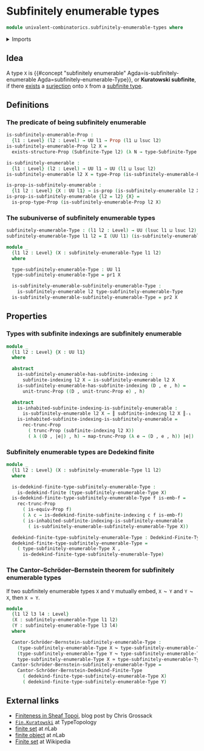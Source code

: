 # Subfinitely enumerable types

```agda
module univalent-combinatorics.subfinitely-enumerable-types where
```

<details><summary>Imports</summary>

```agda
open import foundation.decidable-equality
open import foundation.dependent-pair-types
open import foundation.embeddings
open import foundation.equivalences
open import foundation.existential-quantification
open import foundation.functoriality-propositional-truncation
open import foundation.propositional-truncations
open import foundation.propositions
open import foundation.sets
open import foundation.surjective-maps
open import foundation.universe-levels

open import univalent-combinatorics.dedekind-finite-types
open import univalent-combinatorics.equality-finite-types
open import univalent-combinatorics.finite-types
open import univalent-combinatorics.image-of-maps
open import univalent-combinatorics.standard-finite-types
open import univalent-combinatorics.subfinite-indexing
open import univalent-combinatorics.subfinite-types
```

</details>

## Idea

A type `X` is
{{#concept "subfinitely enumerable" Agda=is-subfinitely-enumerable Agda=subfinitely-enumerable-Type}},
or **Kuratowski subfinite**, if there
[exists](foundation.existential-quantification.md) a
[surjection](foundation.surjective-maps.md) onto `X` from a
[subfinite type](univalent-combinatorics.subfinite-types.md).

## Definitions

### The predicate of being subfinitely enumerable

```agda
is-subfinitely-enumerable-Prop :
  {l1 : Level} (l2 : Level) → UU l1 → Prop (l1 ⊔ lsuc l2)
is-subfinitely-enumerable-Prop l2 X =
  exists-structure-Prop (Subfinite-Type l2) (λ N → type-Subfinite-Type N ↠ X)

is-subfinitely-enumerable :
  {l1 : Level} (l2 : Level) → UU l1 → UU (l1 ⊔ lsuc l2)
is-subfinitely-enumerable l2 X = type-Prop (is-subfinitely-enumerable-Prop l2 X)

is-prop-is-subfinitely-enumerable :
  {l1 l2 : Level} {X : UU l1} → is-prop (is-subfinitely-enumerable l2 X)
is-prop-is-subfinitely-enumerable {l2 = l2} {X} =
  is-prop-type-Prop (is-subfinitely-enumerable-Prop l2 X)
```

### The subuniverse of subfinitely enumerable types

```agda
subfinitely-enumerable-Type : (l1 l2 : Level) → UU (lsuc l1 ⊔ lsuc l2)
subfinitely-enumerable-Type l1 l2 = Σ (UU l1) (is-subfinitely-enumerable l2)

module _
  {l1 l2 : Level} (X : subfinitely-enumerable-Type l1 l2)
  where

  type-subfinitely-enumerable-Type : UU l1
  type-subfinitely-enumerable-Type = pr1 X

  is-subfinitely-enumerable-subfinitely-enumerable-Type :
    is-subfinitely-enumerable l2 type-subfinitely-enumerable-Type
  is-subfinitely-enumerable-subfinitely-enumerable-Type = pr2 X
```

## Properties

### Types with subfinite indexings are subfinitely enumerable

```agda
module _
  {l1 l2 : Level} {X : UU l1}
  where

  abstract
    is-subfinitely-enumerable-has-subfinite-indexing :
      subfinite-indexing l2 X → is-subfinitely-enumerable l2 X
    is-subfinitely-enumerable-has-subfinite-indexing (D , e , h) =
      unit-trunc-Prop ((D , unit-trunc-Prop e) , h)

  abstract
    is-inhabited-subfinite-indexing-is-subfinitely-enumerable :
      is-subfinitely-enumerable l2 X → ║ subfinite-indexing l2 X ║₋₁
    is-inhabited-subfinite-indexing-is-subfinitely-enumerable =
      rec-trunc-Prop
        ( trunc-Prop (subfinite-indexing l2 X))
        ( λ ((D , |e|) , h) → map-trunc-Prop (λ e → (D , e , h)) |e|)
```

### Subfinitely enumerable types are Dedekind finite

```agda
module _
  {l1 l2 : Level} (X : subfinitely-enumerable-Type l1 l2)
  where

  is-dedekind-finite-type-subfinitely-enumerable-Type :
    is-dedekind-finite (type-subfinitely-enumerable-Type X)
  is-dedekind-finite-type-subfinitely-enumerable-Type f is-emb-f =
    rec-trunc-Prop
      ( is-equiv-Prop f)
      ( λ c → is-dedekind-finite-subfinite-indexing c f is-emb-f)
      ( is-inhabited-subfinite-indexing-is-subfinitely-enumerable
        ( is-subfinitely-enumerable-subfinitely-enumerable-Type X))

  dedekind-finite-type-subfinitely-enumerable-Type : Dedekind-Finite-Type l1
  dedekind-finite-type-subfinitely-enumerable-Type =
    ( type-subfinitely-enumerable-Type X ,
      is-dedekind-finite-type-subfinitely-enumerable-Type)
```

### The Cantor–Schröder–Bernstein theorem for subfinitely enumerable types

If two subfinitely enumerable types `X` and `Y` mutually embed, `X ↪ Y` and
`Y ↪ X`, then `X ≃ Y`.

```agda
module _
  {l1 l2 l3 l4 : Level}
  (X : subfinitely-enumerable-Type l1 l2)
  (Y : subfinitely-enumerable-Type l3 l4)
  where

  Cantor-Schröder-Bernstein-subfinitely-enumerable-Type :
    (type-subfinitely-enumerable-Type X ↪ type-subfinitely-enumerable-Type Y) →
    (type-subfinitely-enumerable-Type Y ↪ type-subfinitely-enumerable-Type X) →
    type-subfinitely-enumerable-Type X ≃ type-subfinitely-enumerable-Type Y
  Cantor-Schröder-Bernstein-subfinitely-enumerable-Type =
    Cantor-Schröder-Bernstein-Dedekind-Finite-Type
      ( dedekind-finite-type-subfinitely-enumerable-Type X)
      ( dedekind-finite-type-subfinitely-enumerable-Type Y)
```

## External links

- [Finiteness in Sheaf Topoi](https://grossack.site/2024/08/19/finiteness-in-sheaf-topoi),
  blog post by Chris Grossack
- [`Fin.Kuratowski`](https://www.cs.bham.ac.uk/~mhe/TypeTopology/Fin.Kuratowski.html)
  at TypeTopology
- [finite set](https://ncatlab.org/nlab/show/finite+set) at $n$Lab
- [finite object](https://ncatlab.org/nlab/show/finite+object) at $n$Lab
- [Finite set](https://en.wikipedia.org/wiki/Finite_set) at Wikipedia
